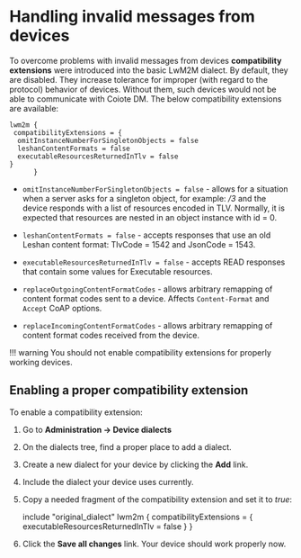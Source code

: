 # Handling invalid messages from devices

To overcome problems with invalid messages from devices **compatibility extensions** were introduced into the basic LwM2M dialect. By default, they are disabled. They increase tolerance for improper (with regard to the protocol) behavior of devices. Without them, such devices would not be able to communicate with Coiote DM. The below compatibility extensions are available:

    lwm2m {
     compatibilityExtensions = {
      omitInstanceNumberForSingletonObjects = false
      leshanContentFormats = false
      executableResourcesReturnedInTlv = false
    }
          }


 * ``omitInstanceNumberForSingletonObjects = false`` - allows for a situation when a server asks for a singleton object, for example: */3* and the device responds with a list of resources encoded in TLV. Normally, it is expected that resources are nested in an object instance with id = 0.

 * ``leshanContentFormats = false`` - accepts responses that use an old Leshan content format: TlvCode = 1542 and JsonCode = 1543.

 * ``executableResourcesReturnedInTlv = false`` - accepts READ responses that contain some values for Executable resources.
 * ``replaceOutgoingContentFormatCodes`` - allows arbitrary remapping of content format codes sent to a device. Affects ``Content-Format`` and ``Accept`` CoAP options.
 * ``replaceIncomingContentFormatCodes`` - allows arbitrary remapping of content format codes received from the device.

 !!! warning
     You should not enable compatibility extensions for properly working devices.

## Enabling a proper compatibility extension

To enable a compatibility extension:

1. Go to **Administration -> Device dialects**
2. On the dialects tree, find a proper place to add a dialect.
3. Create a new dialect for your device by clicking the **Add** link.
4. Include the dialect your device uses currently.
5. Copy a needed fragment of the compatibility extension and set it to *true*:

    include "original_dialect"
    lwm2m {
     compatibilityExtensions = {
      executableResourcesReturnedInTlv = false
    }
          }

6. Click the **Save all changes** link. Your device should work properly now.

